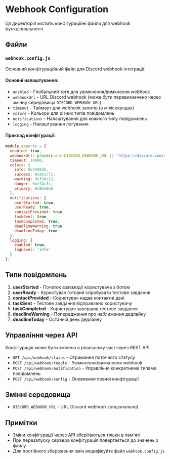 # Webhook Configuration

Ця директорія містить конфігураційні файли для webhook функціональності.

## Файли

### `webhook.config.js`

Основний конфігураційний файл для Discord webhook інтеграції.

#### Основні налаштування:

- `enabled` - Глобальний тогл для увімкнення/вимкнення webhook
- `webhookUrl` - URL Discord webhook (може бути перевизначено через змінну середовища `DISCORD_WEBHOOK_URL`)
- `timeout` - Таймаут для webhook запитів (в мілісекундах)
- `colors` - Кольори для різних типів повідомлень
- `notifications` - Налаштування для кожного типу повідомлень
- `logging` - Налаштування логування

#### Приклад конфігурації:

```javascript
module.exports = {
  enabled: true,
  webhookUrl: process.env.DISCORD_WEBHOOK_URL || 'https://discord.com/api/webhooks/...',
  timeout: 10000,
  colors: {
    info: 0x3498db,
    success: 0x2ecc71,
    warning: 0xf39c12,
    danger: 0xe74c3c,
    primary: 0x9b59b6
  },
  notifications: {
    userStarted: true,
    userReady: true,
    contactProvided: true,
    taskSent: true,
    taskCompleted: true,
    deadlineWarning: true,
    deadlineToday: true
  },
  logging: {
    enabled: true,
    logLevel: 'info'
  }
};
```

## Типи повідомлень

1. **userStarted** - Початок взаємодії користувача з ботом
2. **userReady** - Користувач готовий спробувати тестове завдання
3. **contactProvided** - Користувач надав контактні дані
4. **taskSent** - Тестове завдання відправлено користувачу
5. **taskCompleted** - Користувач завершив тестове завдання
6. **deadlineWarning** - Попередження про наближення дедлайну
7. **deadlineToday** - Останній день дедлайну

## Управління через API

Конфігурація може бути змінена в реальному часі через REST API:

- `GET /api/webhook/status` - Отримання поточного статусу
- `POST /api/webhook/toggle` - Увімкнення/вимкнення webhook
- `POST /api/webhook/notification` - Управління конкретними типами повідомлень
- `POST /api/webhook/config` - Оновлення повної конфігурації

## Змінні середовища

- `DISCORD_WEBHOOK_URL` - URL Discord webhook (опціонально)

## Примітки

- Зміни конфігурації через API зберігаються тільки в пам'яті
- При перезапуску сервера конфігурація повертається до значень з файлу
- Для постійного збереження змін модифікуйте файл `webhook.config.js`
